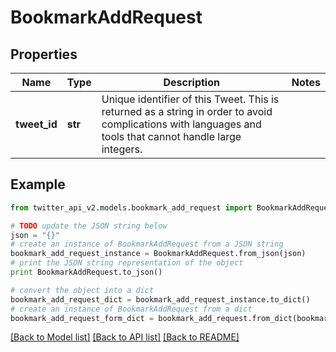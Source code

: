 # BookmarkAddRequest


## Properties
Name | Type | Description | Notes
------------ | ------------- | ------------- | -------------
**tweet_id** | **str** | Unique identifier of this Tweet. This is returned as a string in order to avoid complications with languages and tools that cannot handle large integers. | 

## Example

```python
from twitter_api_v2.models.bookmark_add_request import BookmarkAddRequest

# TODO update the JSON string below
json = "{}"
# create an instance of BookmarkAddRequest from a JSON string
bookmark_add_request_instance = BookmarkAddRequest.from_json(json)
# print the JSON string representation of the object
print BookmarkAddRequest.to_json()

# convert the object into a dict
bookmark_add_request_dict = bookmark_add_request_instance.to_dict()
# create an instance of BookmarkAddRequest from a dict
bookmark_add_request_form_dict = bookmark_add_request.from_dict(bookmark_add_request_dict)
```
[[Back to Model list]](../README.md#documentation-for-models) [[Back to API list]](../README.md#documentation-for-api-endpoints) [[Back to README]](../README.md)


